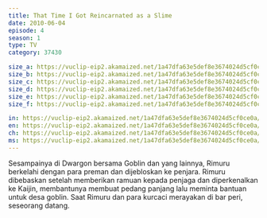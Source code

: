 ```yaml
---
title: That Time I Got Reincarnated as a Slime
date: 2010-06-04
episode: 4
season: 1
type: TV
category: 37430

size_a: https://vuclip-eip2.akamaized.net/1a47dfa63e5def8e3674024d5cf0ce0a/vp63207_V20210323055406/hlsc_e2931_2.m3u8
size_b: https://vuclip-eip2.akamaized.net/1a47dfa63e5def8e3674024d5cf0ce0a/vp63207_V20210323055406/hlsc_e2931_3.m3u8
size_c: https://vuclip-eip2.akamaized.net/1a47dfa63e5def8e3674024d5cf0ce0a/vp63207_V20210323055406/hlsc_e2931_4.m3u8
size_d: https://vuclip-eip2.akamaized.net/1a47dfa63e5def8e3674024d5cf0ce0a/vp63207_V20210323055406/hlsc_e2931_5.m3u8
size_e: https://vuclip-eip2.akamaized.net/1a47dfa63e5def8e3674024d5cf0ce0a/vp63207_V20210323055406/hlsc_e2931_6.m3u8
size_f: https://vuclip-eip2.akamaized.net/1a47dfa63e5def8e3674024d5cf0ce0a/vp63207_V20210323055406/hlsc_e2931_7.m3u8

in: https://vuclip-eip2.akamaized.net/1a47dfa63e5def8e3674024d5cf0ce0a/id.vtt
en: https://vuclip-eip2.akamaized.net/1a47dfa63e5def8e3674024d5cf0ce0a/en.vtt
ch: https://vuclip-eip2.akamaized.net/1a47dfa63e5def8e3674024d5cf0ce0a/zh-TW.vtt
ms: https://vuclip-eip2.akamaized.net/1a47dfa63e5def8e3674024d5cf0ce0a/ms.vtt
---
```

Sesampainya di Dwargon bersama Goblin dan yang lainnya, Rimuru berkelahi dengan para preman dan dijebloskan ke penjara. Rimuru dibebaskan setelah memberikan ramuan kepada penjaga dan diperkenalkan ke Kaijin, membantunya membuat pedang panjang lalu meminta bantuan untuk desa goblin. Saat Rimuru dan para kurcaci merayakan di bar peri, seseorang datang.